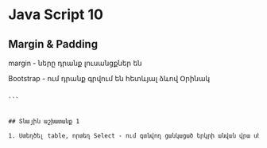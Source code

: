 # Java Script 10

## Margin & Padding
  margin - ները դրանք լուսանցքներ են

  Bootstrap - ում դրանք գրվում են հետևյալ ձևով
  Օրինակ

  ```````````html
  
  ```


## Տնային աշխատանք 1

1. Ստեղծել table, որտեղ Select - ում գտնվող ցանկացած երկրի անվան վրա սեղմելով կստանանք ամեն երկրի մասին ցանկացած ինֆորմացիա։

